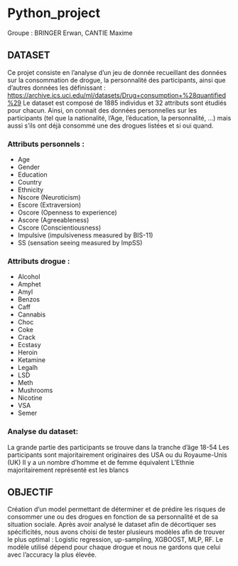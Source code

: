 # Python_project

Groupe : BRINGER Erwan, CANTIE Maxime

## DATASET
Ce projet consiste en l’analyse d’un jeu de donnée recueillant des données sur la consommation de drogue, la personnalité des participants, ainsi que d’autres données les définissant :
https://archive.ics.uci.edu/ml/datasets/Drug+consumption+%28quantified%29
Le dataset est composé de 1885 individus et 32 attributs sont étudiés pour chacun. Ainsi, on connait des données personnelles sur les participants (tel que la nationalité, l’Age, l’éducation, la personnalité, …) mais aussi s’ils ont déjà consommé une des drogues listées et si oui quand.

### Attributs personnels :
 - Age
 - Gender
 - Education
 - Country
 - Ethnicity
 - Nscore (Neuroticism)
 - Escore (Extraversion)
 - Oscore (Openness to experience)
 - Ascore (Agreeableness)
 - Cscore (Conscientiousness) 
 - Impulsive (impulsiveness measured by BIS-11)
 - SS (sensation seeing measured by ImpSS)

### Attributs drogue :
 
 - Alcohol     
 - Amphet 
 - Amyl
 - Benzos 
 - Caff
 - Cannabis
 - Choc
 - Coke 
 - Crack
 - Ecstasy
 - Heroin
 - Ketamine
 - Legalh
 - LSD
 - Meth 
 - Mushrooms
 - Nicotine 
 - VSA
 - Semer 

### Analyse du dataset:
La grande partie des participants se trouve dans la tranche d’âge 18-54
Les participants sont majoritairement originaires des USA ou du Royaume-Unis (UK)
Il y a un nombre d’homme et de femme équivalent
L’Ethnie majoritairement représenté est les blancs

## OBJECTIF 
Création d’un model permettant de déterminer et de prédire les risques de consommer une ou des drogues en fonction de sa personnalité et de sa situation sociale.
Après avoir analysé le dataset afin de décortiquer ses spécificités, nous avons choisi de tester plusieurs modèles afin de trouver le plus optimal : Logistic regression, up-sampling, XGBOOST, MLP, RF. Le modèle utilisé dépend pour chaque drogue et nous ne gardons que celui avec l’accuracy la plus élevée.
